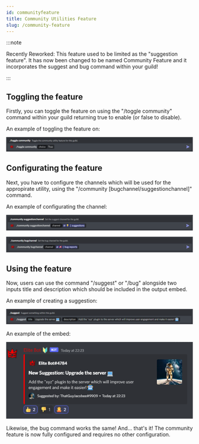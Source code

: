 ```yaml
---
id: communityfeature
title: Community Utilities Feature
slug: /community-feature
---
```


:::note

Recently Reworked: This feature used to be limited as the "suggestion feature". It has now been changed to be named Community Feature and it incorporates the suggest and bug command within your guild!

:::

## Toggling the feature

Firstly, you can toggle the feature on using the "/toggle community" command within your guild returning true to enable (or false to disable).

An example of toggling the feature on:

![img](../static/img/communityfeature-example.png)

## Configurating the feature

Next, you have to configure the channels which will be used for the appropirate utility, using the "/community [bugchannel/suggestionchannel]" command.

An example of configurating the channel:

![img](../static/img/communityfeaturechannel-example.png)

![img](../static/img/communityfeaturechannel-example2.png)

## Using the feature

Now, users can use the command "/suggest" or "/bug" alongside two inputs title and description which should be included in the output embed.

An example of creating a suggestion:

![img](../static/img/suggestcommand-example.png)

An example of the embed:

![img](../static/img/suggestemebed-example.png)

Likewise, the bug command works the same! And... that's it! The community feature is now fully configured and requires no other configuration.